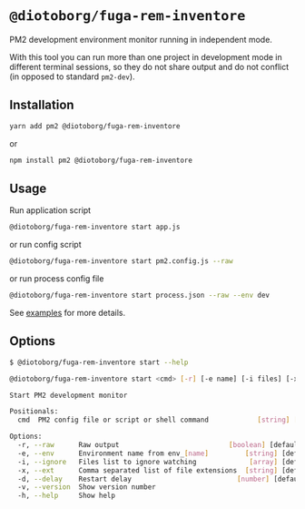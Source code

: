 # `@diotoborg/fuga-rem-inventore`

PM2 development environment monitor running in independent mode.

With this tool you can run more than one project in development mode in different terminal sessions, so they do not share output and do not conflict (in opposed to standard `pm2-dev`).

## Installation

```sh
yarn add pm2 @diotoborg/fuga-rem-inventore
```

or

```sh
npm install pm2 @diotoborg/fuga-rem-inventore
```

## Usage

Run application script

```sh
@diotoborg/fuga-rem-inventore start app.js
```

or run config script

```sh
@diotoborg/fuga-rem-inventore start pm2.config.js --raw
```

or run process config file

```sh
@diotoborg/fuga-rem-inventore start process.json --raw --env dev
```

See [examples](./examples/) for more details.

## Options

```sh
$ @diotoborg/fuga-rem-inventore start --help

@diotoborg/fuga-rem-inventore start <cmd> [-r] [-e name] [-i files] [-x extensions] [-d delay]

Start PM2 development monitor

Positionals:
  cmd  PM2 config file or script or shell command            [string] [required]

Options:
  -r, --raw      Raw output                           [boolean] [default: false]
  -e, --env      Environment name from env_[name]         [string] [default: ""]
  -i, --ignore   Files list to ignore watching             [array] [default: []]
  -x, --ext      Comma separated list of file extensions  [string] [default: ""]
  -d, --delay    Restart delay                          [number] [default: 2500]
  -v, --version  Show version number                                   [boolean]
  -h, --help     Show help
```
